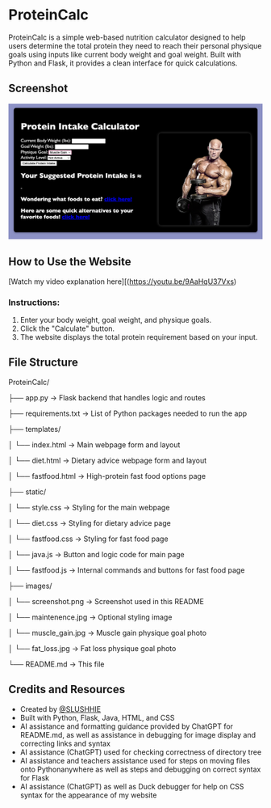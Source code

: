 # ProteinCalc

ProteinCalc is a simple web-based nutrition calculator designed to help users determine the total protein they need to reach their personal physique goals using inputs like current body weight and goal weight. Built with Python and Flask, it provides a clean interface for quick calculations.


## Screenshot

![Screenshot of ProteinCalc](static/images/screenshot.png)


## How to Use the Website

[Watch my video explanation here][(https://youtu.be/9AaHqU37Vxs)  

### Instructions:

1. Enter your body weight, goal weight, and physique goals.
2. Click the "Calculate" button.
3. The website displays the total protein requirement based on your input.


## File Structure
ProteinCalc/

├── app.py → Flask backend that handles logic and routes

├── requirements.txt → List of Python packages needed to run the app

├── templates/

│ └── index.html → Main webpage form and layout

│ └── diet.html → Dietary advice webpage form and layout

│ └── fastfood.html → High-protein fast food options page

├── static/

│ └── style.css → Styling for the main webpage

│ └── diet.css → Styling for dietary advice page

│ └── fastfood.css → Styling for fast food page

│ └── java.js → Button and logic code for main page

│ └── fastfood.js → Internal commands and buttons for fast food page

├── images/

│ └── screenshot.png → Screenshot used in this README

│ └── maintenence.jpg → Optional styling image

│ └── muscle_gain.jpg → Muscle gain physique goal photo

│ └── fat_loss.jpg → Fat loss physique goal photo

└── README.md → This file


## Credits and Resources

- Created by [@SLUSHHIE](https://github.com/SLUSHHIE)
- Built with Python, Flask, Java, HTML, and CSS
- AI assistance and formatting guidance provided by ChatGPT for README.md, as well as assistance in debugging for image display and correcting links and syntax 
- AI assistance (ChatGPT) used for checking correctness of directory tree 
- AI assistance and teachers assistance used for steps on moving files onto Pythonanywhere as well as steps and debugging on correct syntax for Flask 
- AI assistance (ChatGPT) as well as Duck debugger for help on CSS syntax for the appearance of my website 

